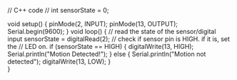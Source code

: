 // C++ code
//
int sensorState = 0;

void setup()
{
  pinMode(2, INPUT);
  pinMode(13, OUTPUT);
  Serial.begin(9600);
}
void loop()
{
  // read the state of the sensor/digital input
  sensorState = digitalRead(2);
  // check if sensor pin is HIGH. if it is, set the
  // LED on.
  if (sensorState == HIGH) {
    digitalWrite(13, HIGH);
    Serial.println("Motion Detected!");
  } else {
    Serial.println("Motion not detected");
    digitalWrite(13, LOW);
  }      
}
